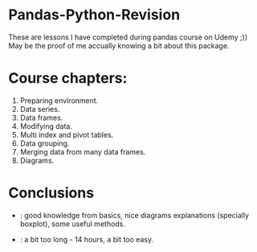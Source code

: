 # Pandas-Python-Revision
These are lessons I have completed during pandas course on Udemy ;))
May be the proof of me accually knowing a bit about this package.
# Course chapters:
1. Preparing environment.
2. Data series.
3. Data frames.
4. Modifying data.
5. Multi index and pivot tables.
6. Data grouping.
7. Merging data from many data frames.
8. Diagrams.
# Conclusions
+ :
good knowledge from basics,
nice diagrams explanations (specially boxplot),
some useful methods.
- :
a bit too long - 14 hours,
a bit too easy.
